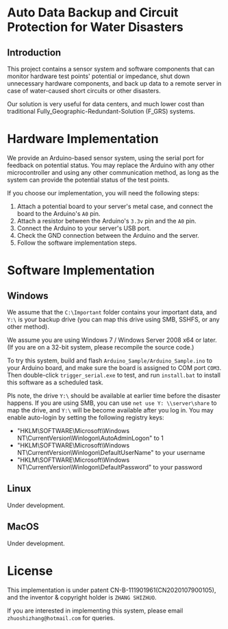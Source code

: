 # Auto Data Backup and Circuit Protection for Water Disasters

## Introduction

This project contains a sensor system and software components that can monitor hardware test points' potential or impedance, shut down unnecessary hardware components, and back up data to a remote server in case of water-caused short circuits or other disasters.

Our solution is very useful for data centers, and much lower cost than traditional Fully_Geographic-Redundant-Solution (F_GRS) systems.

# Hardware Implementation

We provide an Arduino-based sensor system, using the serial port for feedback on potential status. You may replace the Arduino with any other microcontroller and using any other communication method, as long as the system can provide the potential status of the test points.

If you choose our implementation, you will need the following steps:

1. Attach a potential board to your server's metal case, and connect the board to the Arduino's `A0` pin.
2. Attach a resistor between the Arduino's `3.3v` pin and the `A0` pin.
3. Connect the Arduino to your server's USB port.
4. Check the GND connection between the Arduino and the server.
5. Follow the software implementation steps.

# Software Implementation

## Windows

We assume that the `C:\Important` folder contains your important data, and `Y:\` is your backup drive (you can map this drive using SMB, SSHFS, or any other method).

We assume you are using Windows 7 / Windows Server 2008 x64 or later. (If you are on a 32-bit system, please recompile the source code.)

To try this system, build and flash `Arduino_Sample/Arduino_Sample.ino` to your Arduino board, and make sure the board is assigned to COM port `COM3`. Then double-click `trigger_serial.exe` to test, and run `install.bat` to install this software as a scheduled task.

Pls note, the drive `Y:\` should be available at earlier time before the disaster happens. If you are using SMB, you can use `net use Y: \\server\share` to map the drive, and `Y:\` will be become available after you log in. You may enable auto-login by setting the following registry keys:

- "HKLM\SOFTWARE\Microsoft\Windows NT\CurrentVersion\Winlogon\AutoAdminLogon" to 1
- "HKLM\SOFTWARE\Microsoft\Windows NT\CurrentVersion\Winlogon\DefaultUserName" to your username
- "HKLM\SOFTWARE\Microsoft\Windows NT\CurrentVersion\Winlogon\DefaultPassword" to your password

## Linux

Under development.

## MacOS

Under development.

# License
This implementation is under patent CN-B-111901961(CN2020107900105), and the inventor & copyright holder is `ZHANG SHIZHUO`.

If you are interested in implementing this system, please email `zhuoshizhang@hotmail.com` for queries.